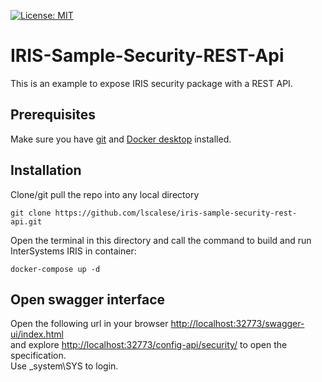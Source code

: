 [![License: MIT](https://img.shields.io/badge/License-MIT-blue.svg?style=flat&logo=AdGuard)](LICENSE)

# IRIS-Sample-Security-REST-Api

This is an example to expose IRIS security package with a REST API.  

## Prerequisites
Make sure you have [git](https://git-scm.com/book/en/v2/Getting-Started-Installing-Git) and [Docker desktop](https://www.docker.com/products/docker-desktop) installed.  

## Installation 

Clone/git pull the repo into any local directory

```
git clone https://github.com/lscalese/iris-sample-security-rest-api.git
```

Open the terminal in this directory and call the command to build and run InterSystems IRIS in container:

```
docker-compose up -d
```

## Open swagger interface

Open the following url in your browser [http://localhost:32773/swagger-ui/index.html](http://localhost:32773/swagger-ui/index.html)  
and explore [http://localhost:32773/config-api/security/](http://localhost:32773/config-api/security/) to open the specification.  
Use _system\SYS to login.  

